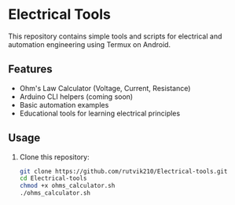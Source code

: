 # Electrical Tools

This repository contains simple tools and scripts for electrical and automation engineering using Termux on Android.

## Features
- Ohm's Law Calculator (Voltage, Current, Resistance)
- Arduino CLI helpers (coming soon)
- Basic automation examples
- Educational tools for learning electrical principles

## Usage
1. Clone this repository:
   ```bash
   git clone https://github.com/rutvik210/Electrical-tools.git
   cd Electrical-tools
   chmod +x ohms_calculator.sh
   ./ohms_calculator.sh

